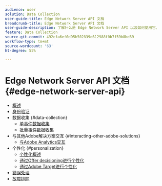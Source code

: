 ```yaml
---
audience: user
solution: Data Collection
user-guide-title: Edge Network Server API 文档
breadcrumb-title: Edge Network Server API 文档
user-guide-description: 了解什么是 Edge Network Server API 以及如何使用它。
feature: Data Collection
source-git-commit: 492efa6ef0d95b502839d612988f0b7f59b8bd69
workflow-type: tm+mt
source-wordcount: '63'
ht-degree: 55%

---
```



# Edge Network Server API 文档 {#edge-network-server-api}


* [概述](overview.md)
* [身份验证](authentication.md)
* 数据收集 {#data-collection}
   * [单事件数据收集](interactive-data-collection.md)
   * [批量事件数据收集](non-interactive-data-collection.md)
* 与其他Adobe解决方案交互 {#interacting-other-adobe-solutions}
   * [与Adobe Analytics交互](interacting-adobe-analytics.md)
* 个性化 {#personalization}
   * [个性化概述](personalization-overview.md)
   * [通过Offer decisioning进行个性化](personalization-offer-decisioning.md)
   * [通过Adobe Target进行个性化](personalization-target.md)
* [错误处理](error-handling.md)
* [故障排除](troubleshooting.md)